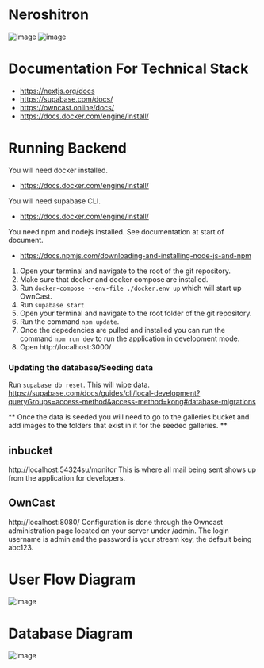 # Neroshitron
![image](https://github.com/D4M13N-D3V/neroshitron/assets/13697702/e4a9e11b-0e52-42e0-ad9a-821a81e92e90)
 ![image](https://github.com/D4M13N-D3V/neroshitron/assets/13697702/78e009be-caa0-4ae6-9c06-90dde2ab4389)


# Documentation For Technical Stack
- https://nextjs.org/docs
- https://supabase.com/docs/
- https://owncast.online/docs/
- https://docs.docker.com/engine/install/
  
# Running Backend
You will need docker installed.
- https://docs.docker.com/engine/install/

You will need supabase CLI.
- https://docs.docker.com/engine/install/

You need npm and nodejs installed. See documentation at start of document.
- https://docs.npmjs.com/downloading-and-installing-node-js-and-npm

1) Open your terminal and navigate to the root of the git repository.
2) Make sure that docker and docker compose are installed.
3) Run `docker-compose --env-file ./docker.env up` which will start up OwnCast.
4) Run `supabase start`
5) Open your terminal and navigate to the root folder of the git repository. 
6) Run the command `npm update`. 
7) Once the depedencies are pulled and installed you can run the command `npm run dev` to run the application in development mode.
8) Open http://localhost:3000/



### Updating the database/Seeding data
Run `supabase db reset`. This will wipe data.
https://supabase.com/docs/guides/cli/local-development?queryGroups=access-method&access-method=kong#database-migrations

** Once the data is seeded you will need to go to the galleries bucket and add images to the folders that exist in it for the seeded galleries. **


## inbucket
http://localhost:54324su/monitor
This is where all mail being sent shows up from the application for developers.

## OwnCast 
http://localhost:8080/
Configuration is done through the Owncast administration page located on your server under /admin. The login username is admin and the password is your stream key, the default being abc123.

# User Flow Diagram
![image](https://github.com/D4M13N-D3V/neroshitron/assets/13697702/57379445-8bd5-4a7e-8a15-7fa0b3ae42dc)

# Database Diagram
![image](https://github.com/D4M13N-D3V/neroshitron/assets/13697702/b3387b77-d8c6-41c4-9fe8-d52dadb6bc5e)


